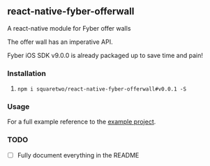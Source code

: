 ## react-native-fyber-offerwall

A react-native module for Fyber offer walls

The offer wall has an imperative API.

Fyber iOS SDK v9.0.0 is already packaged up to save time and pain! 

### Installation

1. `npm i squaretwo/react-native-fyber-offerwall#v0.0.1 -S`


### Usage


For a full example reference to the [example project](Example).


### TODO
- [ ] Fully document everything in the README
